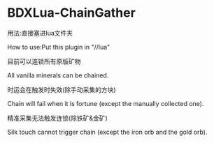 # BDXLua-ChainGather
用法:直接塞进lua文件夹

How to use:Put this plugin in "//lua"

目前可以连锁所有原版矿物

All vanilla minerals can be chained.

时运会在触发时失效(除手动采集的方块)

Chain will fail when it is fortune (except the manually collected one).

精准采集无法触发连锁(除铁矿&金矿)

Silk touch cannot trigger chain (except the iron orb and the gold orb).
